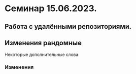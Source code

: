 ﻿# Семинар 15.06.2023.
## Работа с удалёнными репозиториями.
## Изменения рандомные
Некоторые дополнительные слова
### Изменения 